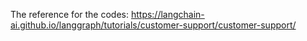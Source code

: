 The reference for the codes:
https://langchain-ai.github.io/langgraph/tutorials/customer-support/customer-support/

